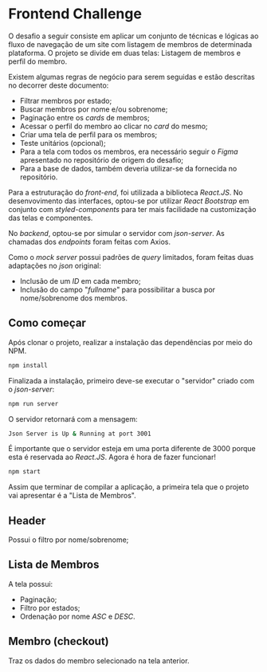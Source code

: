 # Frontend Challenge

O desafio a seguir consiste em aplicar um conjunto de técnicas e lógicas ao fluxo de navegação de um site com listagem de membros de determinada plataforma. O projeto se divide em duas telas: Listagem de membros e perfil do membro.

Existem algumas regras de negócio para serem seguidas e estão descritas no decorrer deste documento:

- Filtrar membros por estado;
- Buscar membros por nome e/ou sobrenome;
- Paginação entre os _cards_ de membros;
- Acessar o perfil do membro ao clicar no _card_ do mesmo;
- Criar uma tela de perfil para os membros;
- Teste unitários (opcional);
- Para a tela com todos os membros, era necessário seguir o _Figma_ apresentado no repositório de origem do desafio;
- Para a base de dados, também deveria utilizar-se da fornecida no repositório.

Para a estruturação do _front-end_, foi utilizada a biblioteca _React.JS_. No desenvovimento das interfaces, optou-se por utilizar _React Bootstrap_ em conjunto com _styled-components_ para ter mais facilidade na customização das telas e componentes.

No _backend_, optou-se por simular o servidor com _json-server_. As chamadas dos _endpoints_ foram feitas com Axios.

Como o _mock server_ possui padrões de _query_ limitados, foram feitas duas adaptações no _json_ original:

- Inclusão de um _ID_ em cada membro;
- Inclusão do campo "_fullname_" para possibilitar a busca por nome/sobrenome dos membros.

## Como começar

Após clonar o projeto, realizar a instalação das dependências por meio do NPM.

```sh
npm install
```

Finalizada a instalação, primeiro deve-se executar o "servidor" criado com o _json-server_:

```sh
npm run server
```

O servidor retornará com a mensagem:

```sh
Json Server is Up & Running at port 3001
```

É importante que o servidor esteja em uma porta diferente de 3000 porque esta é reservada ao _React.JS_.
Agora é hora de fazer funcionar!

```sh
npm start
```

Assim que terminar de compilar a aplicação, a primeira tela que o projeto vai apresentar é a "Lista de Membros".

## Header

Possui o filtro por nome/sobrenome;

## Lista de Membros

A tela possui:
- Paginação;
- Filtro por estados;
- Ordenação por nome _ASC_ e _DESC_.

## Membro (checkout)

Traz os dados do membro selecionado na tela anterior.
